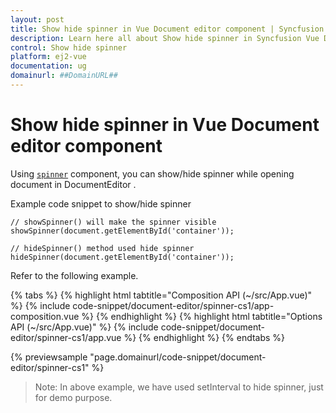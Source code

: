 ```yaml
---
layout: post
title: Show hide spinner in Vue Document editor component | Syncfusion
description: Learn here all about Show hide spinner in Syncfusion Vue Document editor component of Syncfusion Essential JS 2 and more.
control: Show hide spinner 
platform: ej2-vue
documentation: ug
domainurl: ##DomainURL##
---
```


# Show hide spinner in Vue Document editor component

Using [`spinner`](https://ej2.syncfusion.com/documentation/spinner/getting-started/#create-the-spinner-globally) component, you can show/hide spinner while opening document in DocumentEditor .

Example code snippet to show/hide spinner

```
// showSpinner() will make the spinner visible
showSpinner(document.getElementById('container'));

// hideSpinner() method used hide spinner
hideSpinner(document.getElementById('container'));
```

Refer to the following example.

{% tabs %}
{% highlight html tabtitle="Composition API (~/src/App.vue)" %}
{% include code-snippet/document-editor/spinner-cs1/app-composition.vue %}
{% endhighlight %}
{% highlight html tabtitle="Options API (~/src/App.vue)" %}
{% include code-snippet/document-editor/spinner-cs1/app.vue %}
{% endhighlight %}
{% endtabs %}
        
{% previewsample "page.domainurl/code-snippet/document-editor/spinner-cs1" %}

>Note: In above example, we have used setInterval to hide spinner, just for demo purpose.
